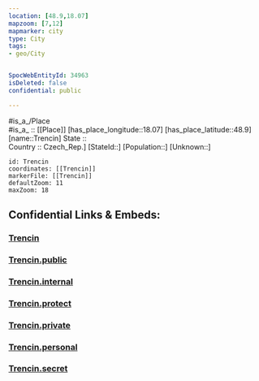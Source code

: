 ```yaml
---
location: [48.9,18.07] 
mapzoom: [7,12] 
mapmarker: city 
type: City
tags:
- geo/City


SpocWebEntityId: 34963
isDeleted: false
confidential: public

---
```

#is_a_/Place  
#is_a_ :: [[Place]] 
[has_place_longitude::18.07] 
[has_place_latitude::48.9] 
[name::Trencin] 
State ::  
Country :: Czech_Rep.] 
[StateId::] 
[Population::] 
[Unknown::] 


```leaflet
id: Trencin
coordinates: [[Trencin]] 
markerFile: [[Trencin]] 
defaultZoom: 11 
maxZoom: 18
```


## Confidential Links & Embeds: 

### [Trencin](/_Standards/Earth/Continent/Europe/Europe~Central/Slovakia/Regions~Slovakia/Trenciansky/City/Trencin.md) 

### [Trencin.public](/_public/Earth/Continent/Europe/Europe~Central/Slovakia/Regions~Slovakia/Trenciansky/City/Trencin.public.md) 

### [Trencin.internal](/_internal/Earth/Continent/Europe/Europe~Central/Slovakia/Regions~Slovakia/Trenciansky/City/Trencin.internal.md) 

### [Trencin.protect](/_protect/Earth/Continent/Europe/Europe~Central/Slovakia/Regions~Slovakia/Trenciansky/City/Trencin.protect.md) 

### [Trencin.private](/_private/Earth/Continent/Europe/Europe~Central/Slovakia/Regions~Slovakia/Trenciansky/City/Trencin.private.md) 

### [Trencin.personal](/_personal/Earth/Continent/Europe/Europe~Central/Slovakia/Regions~Slovakia/Trenciansky/City/Trencin.personal.md) 

### [Trencin.secret](/_secret/Earth/Continent/Europe/Europe~Central/Slovakia/Regions~Slovakia/Trenciansky/City/Trencin.secret.md)

